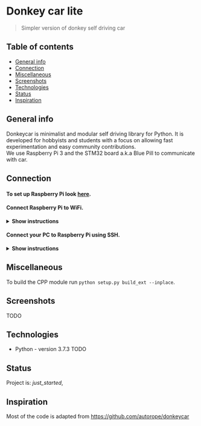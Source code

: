 # Donkey car lite
> Simpler version of donkey self driving car

## Table of contents
* [General info](#general-info)
* [Connection](#connection)
* [Miscellaneous](#miscellaneous)
* [Screenshots](#screenshots)
* [Technologies](#technologies)
* [Status](#status)
* [Inspiration](#inspiration)

## General info
Donkeycar is minimalist and modular self driving library for Python. It is developed for hobbyists and students with a focus on allowing fast experimentation and easy community contributions.
<br>
We use Raspberry Pi 3 and the STM32 board a.k.a Blue Pill to communicate with car.

## Connection
#### To set up Raspberry Pi look [here](https://projects.raspberrypi.org/en/projects/raspberry-pi-setting-up).

#### Connect Raspberry Pi to WiFi.

<details><summary><b>Show instructions</b></summary>

1. Check for available WiFi on your Raspberry Pi:

    ```sh
    $ sudo iwlist wlan0 scan |more
    ```

2. Input the ESSID and password into the configuration file.

    ```sh
    $ sudo wpa_passphrase "login" "password"
    ```

    Append it to configuration file.
    ```sh
    $ sudo wpa_passphrase "login" "password" | sudo tee -a /etc/wpa_supplicant/wpa_supplicant.conf
    ```

    Go to `wpa_supplicant.conf` file and delete non hashed password. (`ctr + k` to cut line, then `ctr + x` to save)
    ```sh
    $ sudo nano -w /etc/wpa_supplicant/wpa_supplicant.conf
    ```

3. Reconfigure and connect to a new network.

    To check connection.
    ```sh
    $ ifconfig wlan0
    ```

    To reconfigure connection.
    ```sh
    $ sudo wpa_cli -i wlan0
    ```
    You should get `OK` output.

    Now if you check connection again there will be information about your network.
</details>

#### Connect your PC to Raspberry Pi using SSH.

<details><summary><b>Show instructions</b></summary>

  1. Make sure SSH and VNC is enabled. If not go to `sudo raspi-config` then `Interfacing Options`.

  2. Connect your PC to the same WiFi network.

  3. Get your Raspberry Pi ip adress. `ifconfig` or use IP Scanner.

  4. Connect your PC to Raspberry using for e.g. [PuTTY](https://www.putty.org/).

</details>


## Miscellaneous
To build the CPP module run `python setup.py build_ext --inplace`.

## Screenshots
TODO

## Technologies
* Python - version 3.7.3
TODO

## Status
Project is: _just_started_,

## Inspiration
Most of the code is adapted from https://github.com/autorope/donkeycar

